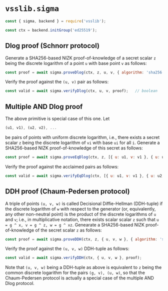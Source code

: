 # `vsslib.sigma`

```js
const { sigma, backend } = require('vsslib');

const ctx = backend.initGroup('ed25519');
```

## Dlog proof (Schnorr protocol)

Generate a SHA256-based NIZK proof-of-knowledge of a secret scalar `z` being
the discrete logarithm of a point `u` with base point `v` as follows:

```js
const proof = await sigma.proveDlog(ctx, z, u, v, { algorithm: 'sha256' });
```

Verify the proof against the `(u, v)` pair as follows:


```js
const valid = await sigma.verifyDlog(ctx, u, v, proof);   // boolean
```

## Multiple AND Dlog proof

The above primitive is special case of this one. Let

```js
(u1, v1), (u2, v2), ...
```

be pairs of points with uniform discrete logarithm, i.e., there exists a secret
scalar `z` being the discrete logarithm of `vi` with base `ui` for all `i`.
Generate a SHA256-based NIZK proof-of-knowledge of this secret as follows:

```js
const proof = await sigma.proveEqDlog(ctx, z, [{ u: u1, v: v1 }, { u: u2, v: v2 }, ...], { algorithm: 'sha256' });
```

Verify the proof against the acclaimed pairs as follows:

```js
const valid = await sigma.verifyEqDlog(ctx, [{ u: u1, v: v1 }, { u: u2, v: v2 }, ...], proof);
```

## DDH proof (Chaum-Pedersen protocol)

A triple of points `(u, v, w)` is called Decisional Diffie-Hellman (DDH-tuple)
if the discrete logarithm of `w` with respect to the generator (or,
equivalently, any other non-neutral point) is the product of the discrete
logarithms of `u` and `v`; i.e., in multiplicative notation, there exists
scalar scalar `z` such that `u = g ^ x, v = g ^ z, w = g ^ xz`.
Genearate a SHA256-based NIZK proof-of-knowledge of the secret scalar
`z` as follows:

```js
const proof = await sigma.proveDDH(ctx, z, { u, v, w }, { algorithm: 'sha256' });
```

Verify the proof against the `(u, v, w)` DDH-tuple as follows:

```js
const valid = await sigma.verifyDDH(ctx, { u, v, w }, proof);
```

Note that `(u, v, w)` being a DDH-tuple as above is equivalent to
`z` being the common discrete logarithm for the pairs `(g, v), (u, w)`,
so that the Chaum-Pedersen protocol is actually a special case of the multiple
AND Dlog protocol.
